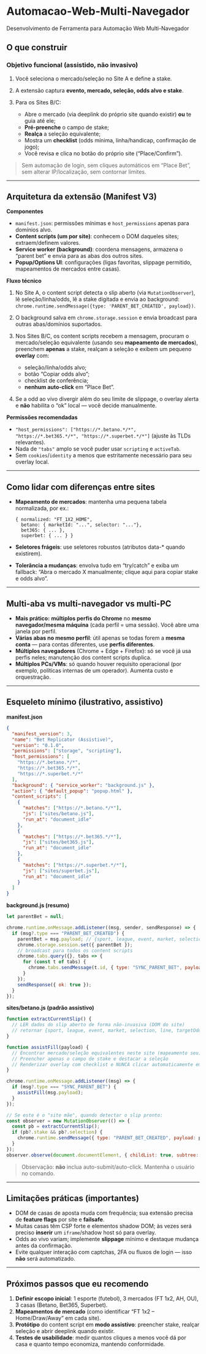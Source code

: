 # Automacao-Web-Multi-Navegador
Desenvolvimento de Ferramenta para Automação Web Multi-Navegador

## O que construir 

### Objetivo funcional (assistido, não invasivo)

1. Você seleciona o mercado/seleção no Site A e define a stake.
2. A extensão captura **evento, mercado, seleção, odds alvo e stake**.
3. Para os Sites B/C:

   * Abre o mercado (via deeplink do próprio site quando existir) **ou** te guia até ele;
   * **Pré-preenche** o campo de stake;
   * **Realça** a seleção equivalente;
   * Mostra um **checklist** (odds mínima, linha/handicap, confirmação de jogo);
   * Você revisa e clica no botão do próprio site (“Place/Confirm”).

> Sem automação de login, sem cliques automáticos em “Place Bet”, sem alterar IP/localização, sem contornar limites.

---

## Arquitetura da extensão (Manifest V3)

**Componentes**

* `manifest.json`: permissões mínimas e `host_permissions` apenas para domínios alvo.
* **Content scripts (um por site)**: conhecem o DOM daqueles sites; extraem/definem valores.
* **Service worker (background)**: coordena mensagens, armazena o “parent bet” e envia para as abas dos outros sites.
* **Popup/Options UI**: configurações (ligas favoritas, slippage permitido, mapeamentos de mercados entre casas).

**Fluxo técnico**

1. No Site A, o content script detecta o slip aberto (via `MutationObserver`), lê seleção/linha/odds, lê a stake digitada e envia ao background:
   `chrome.runtime.sendMessage({type: 'PARENT_BET_CREATED', payload})`.
2. O background salva em `chrome.storage.session` e envia broadcast para outras abas/domínios suportados.
3. Nos Sites B/C, os content scripts recebem a mensagem, procuram o mercado/seleção equivalente (usando seu **mapeamento de mercados**), preenchem **apenas** a stake, realçam a seleção e exibem um pequeno **overlay** com:

   * seleção/linha/odds alvo;
   * botão “Copiar odds alvo”;
   * checklist de conferência;
   * **nenhum auto-click** em “Place Bet”.
4. Se a odd ao vivo divergir além do seu limite de slippage, o overlay alerta e **não** habilita o “ok” local — você decide manualmente.

**Permissões recomendadas**

* `"host_permissions": ["https://*.betano.*/*", "https://*.bet365.*/*", "https://*.superbet.*/*"]` (ajuste às TLDs relevantes).
* Nada de `"tabs"` amplo se você puder usar `scripting` e `activeTab`.
* Sem `cookies`/`identity` a menos que estritamente necessário para seu overlay local.

---

## Como lidar com diferenças entre sites

* **Mapeamento de mercados**: mantenha uma pequena tabela normalizada, por ex.:

  ```
  { normalized: "FT_1X2_HOME",
    betano: { marketId: "...", selector: "..."},
    bet365: { ... },
    superbet: { ... } }
  ```
* **Seletores frágeis**: use seletores robustos (atributos data-\* quando existirem).
* **Tolerância a mudanças**: envolva tudo em “try/catch” e exiba um fallback: “Abra o mercado X manualmente; clique aqui para copiar stake e odds alvo”.

---

## Multi-aba vs multi-navegador vs multi-PC

* **Mais prático:** **múltiplos perfis do Chrome** no **mesmo navegador/mesma máquina** (cada perfil = uma sessão). Você abre uma janela por perfil.
* **Várias abas no mesmo perfil**: útil apenas se todas forem a **mesma conta** — para contas diferentes, use **perfis diferentes**.
* **Múltiplos navegadores** (Chrome + Edge + Firefox): só se você já usa perfis neles; manutenção dos content scripts duplica.
* **Múltiplos PCs/VMs**: só quando houver requisito operacional (por exemplo, políticas internas de um operador). Aumenta custo e orquestração.

---

## Esqueleto mínimo (ilustrativo, assistivo)

**manifest.json**

```json
{
  "manifest_version": 3,
  "name": "Bet Replicator (Assistive)",
  "version": "0.1.0",
  "permissions": ["storage", "scripting"],
  "host_permissions": [
    "https://*.betano.*/*",
    "https://*.bet365.*/*",
    "https://*.superbet.*/*"
  ],
  "background": { "service_worker": "background.js" },
  "action": { "default_popup": "popup.html" },
  "content_scripts": [
    {
      "matches": ["https://*.betano.*/*"],
      "js": ["sites/betano.js"],
      "run_at": "document_idle"
    },
    {
      "matches": ["https://*.bet365.*/*"],
      "js": ["sites/bet365.js"],
      "run_at": "document_idle"
    },
    {
      "matches": ["https://*.superbet.*/*"],
      "js": ["sites/superbet.js"],
      "run_at": "document_idle"
    }
  ]
}
```

**background.js (resumo)**

```js
let parentBet = null;

chrome.runtime.onMessage.addListener((msg, sender, sendResponse) => {
  if (msg?.type === "PARENT_BET_CREATED") {
    parentBet = msg.payload; // {sport, league, event, market, selection, line, targetOdds, stake}
    chrome.storage.session.set({ parentBet });
    // broadcast para todos os content scripts
    chrome.tabs.query({}, tabs => {
      for (const t of tabs) {
        chrome.tabs.sendMessage(t.id, { type: "SYNC_PARENT_BET", payload: parentBet });
      }
    });
    sendResponse({ ok: true });
  }
});
```

**sites/betano.js (padrão assistivo)**

```js
function extractCurrentSlip() {
  // LER dados do slip aberto de forma não-invasiva (DOM do site)
  // retornar {sport, league, event, market, selection, line, targetOdds, stake}
}

function assistFill(payload) {
  // Encontrar mercado/seleção equivalentes neste site (mapeamento seu)
  // Preencher apenas o campo de stake e destacar a seleção
  // Renderizar overlay com checklist e NUNCA clicar automaticamente em "Place Bet"
}

chrome.runtime.onMessage.addListener((msg) => {
  if (msg?.type === "SYNC_PARENT_BET") {
    assistFill(msg.payload);
  }
});

// Se este é o "site mãe", quando detectar o slip pronto:
const observer = new MutationObserver(() => {
  const pb = extractCurrentSlip();
  if (pb?.stake && pb?.selection) {
    chrome.runtime.sendMessage({ type: "PARENT_BET_CREATED", payload: pb });
  }
});
observer.observe(document.documentElement, { childList: true, subtree: true });
```

> Observação: **não** inclua auto-submit/auto-click. Mantenha o usuário no comando.

---

## Limitações práticas (importantes)

* DOM de casas de aposta muda com frequência; sua extensão precisa de **feature flags** por site e **failsafe**.
* Muitas casas têm CSP forte e elementos shadow DOM; às vezes será preciso **inserir** um `iframe`/shadow host só para overlay.
* Odds ao vivo variam; implemente **slippage** mínimo e destaque mudança antes da confirmação.
* Evite qualquer interação com captchas, 2FA ou fluxos de login — isso **não** será automatizado.

---

## Próximos passos que eu recomendo

1. **Definir escopo inicial**: 1 esporte (futebol), 3 mercados (FT 1x2, AH, OU), 3 casas (Betano, Bet365, Superbet).
2. **Mapeamentos de mercado** (como identificar “FT 1x2 – Home/Draw/Away” em cada site).
3. **Protótipo** do content script em **modo assistivo**: preencher stake, realçar seleção e abrir deeplink quando existir.
4. **Testes de usabilidade**: medir quantos cliques a menos você dá por casa e quanto tempo economiza, mantendo conformidade.
